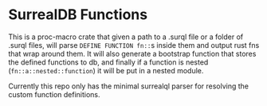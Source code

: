 # SurrealDB Functions

This is a proc-macro crate that given a path to a .surql file or a folder of .surql files, will parse `DEFINE FUNCTION fn::`s inside them and output rust fns that wrap around them. 
It will also generate a bootstrap function that stores the defined functions to db, and finally if a function is nested (`fn::a::nested::function`) it will be put in a nested module.

Currently this repo only has the minimal surrealql parser for resolving the custom function definitions.

